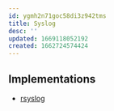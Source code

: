 ```yaml
---
id: ygmh2n71goc58di3z942tms
title: Syslog
desc: ''
updated: 1669118052192
created: 1662724574424
---
```


## Implementations

- [rsyslog](https://github.com/rsyslog)
